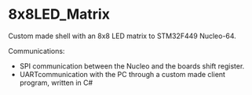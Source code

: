 # 8x8LED_Matrix
Custom made shell with an 8x8 LED matrix to STM32F449 Nucleo-64. 

Communications:
- SPI communication between the Nucleo and the boards shift register. 
- UARTcommunication with the PC through a custom made client program, written in C#
